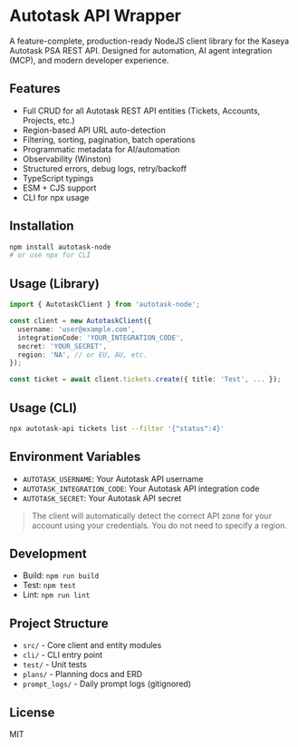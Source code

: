 # Autotask API Wrapper

A feature-complete, production-ready NodeJS client library for the Kaseya Autotask PSA REST API. Designed for automation, AI agent integration (MCP), and modern developer experience.

## Features
- Full CRUD for all Autotask REST API entities (Tickets, Accounts, Projects, etc.)
- Region-based API URL auto-detection
- Filtering, sorting, pagination, batch operations
- Programmatic metadata for AI/automation
- Observability (Winston)
- Structured errors, debug logs, retry/backoff
- TypeScript typings
- ESM + CJS support
- CLI for npx usage

## Installation

```sh
npm install autotask-node
# or use npx for CLI
```

## Usage (Library)

```ts
import { AutotaskClient } from 'autotask-node';

const client = new AutotaskClient({
  username: 'user@example.com',
  integrationCode: 'YOUR_INTEGRATION_CODE',
  secret: 'YOUR_SECRET',
  region: 'NA', // or EU, AU, etc.
});

const ticket = await client.tickets.create({ title: 'Test', ... });
```

## Usage (CLI)

```sh
npx autotask-api tickets list --filter '{"status":4}'
```

## Environment Variables

- `AUTOTASK_USERNAME`: Your Autotask API username
- `AUTOTASK_INTEGRATION_CODE`: Your Autotask API integration code
- `AUTOTASK_SECRET`: Your Autotask API secret

> The client will automatically detect the correct API zone for your account using your credentials. You do not need to specify a region.

## Development

- Build: `npm run build`
- Test: `npm test`
- Lint: `npm run lint`

## Project Structure
- `src/` - Core client and entity modules
- `cli/` - CLI entry point
- `test/` - Unit tests
- `plans/` - Planning docs and ERD
- `prompt_logs/` - Daily prompt logs (gitignored)

## License
MIT 